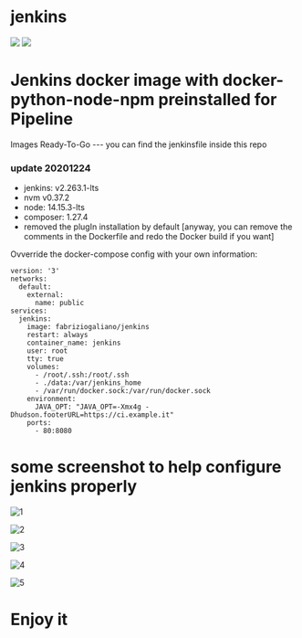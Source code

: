 # jenkins
[![](https://images.microbadger.com/badges/version/fabriziogaliano/jenkins.svg)](https://microbadger.com/images/fabriziogaliano/jenkins "Get your own version badge on microbadger.com") [![](https://images.microbadger.com/badges/image/fabriziogaliano/jenkins.svg)](https://microbadger.com/images/fabriziogaliano/jenkins "Get your own image badge on microbadger.com")


# Jenkins docker image with docker-python-node-npm preinstalled for Pipeline

Images Ready-To-Go --- you can find the jenkinsfile inside this repo

### update 20201224
 - jenkins: v2.263.1-lts
 - nvm v0.37.2
 - node: 14.15.3-lts
 - composer: 1.27.4
 - removed the plugIn installation by default [anyway, you can remove the comments in the Dockerfile and redo the Docker build if you want]

Ovverride the docker-compose config with your own information:
```
version: '3'
networks:
  default:
    external:
      name: public
services:
  jenkins:
    image: fabriziogaliano/jenkins
    restart: always
    container_name: jenkins
    user: root
    tty: true
    volumes:
      - /root/.ssh:/root/.ssh
      - ./data:/var/jenkins_home
      - /var/run/docker.sock:/var/run/docker.sock
    environment:
      JAVA_OPT: "JAVA_OPT=-Xmx4g -Dhudson.footerURL=https://ci.example.it"
    ports:
      - 80:8080
```

# some screenshot to help configure jenkins properly

![1](https://user-images.githubusercontent.com/22646600/41192696-0c910b04-6c02-11e8-99f8-ce4917987e26.JPG)

![2](https://user-images.githubusercontent.com/22646600/41192705-208ff836-6c02-11e8-9775-ac3828567cfc.JPG)

![3](https://user-images.githubusercontent.com/22646600/41192707-26d8652a-6c02-11e8-88a0-e5a3cd2e6b5d.JPG)

![4](https://user-images.githubusercontent.com/22646600/41192708-26f7771c-6c02-11e8-9601-c2105e5d76cd.JPG)

![5](https://user-images.githubusercontent.com/22646600/41192709-2715ffca-6c02-11e8-926d-f680b6572934.JPG)

# Enjoy it
